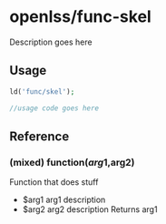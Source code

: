 openlss/func-skel
========

Description goes here

Usage
----

```php
ld('func/skel');

//usage code goes here

```

Reference
----

### (mixed) function($arg1,$arg2)
Function that does stuff
  * $arg1		arg1 description
  * $arg2		arg2 description
Returns arg1

